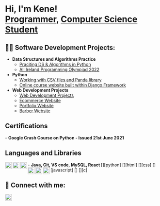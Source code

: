 <h1>Hi, I'm Kene! <br/><a href="https://github.com/kenechukz">Programmer</a>, <a href="https://www.linkedin.com/in/kene-declan-chukwu/">Computer Science Student</a></h1>

<h2>👨‍💻 Software Development Projects:</h2>

- <b>Data Structures and Algorithms Practice</b>
  - [Praciting DS & Algorithms in Python](https://github.com/kenechukz/LeetcodeDSA-Practice)
  - [All Ireland Programming Olympiad 2022](https://github.com/kenechukz/AIPO2022)
- <b>Python</b>
  - [Working with CSV files and Panda library](https://github.com/kenechukz/PythonPanda-CSVfiles)
  - [Online course website built within Django Framework](https://github.com/kenechukz/CourseWebPage)
- <b>Web Development Projects</b>
  -  [Web Development Projects](https://github.com/kenechukz/WebDevProjects)
  -  [Ecommerce Website](https://github.com/kenechukz/E-commerceWebsite)
  -  [Portfolio Website](https://github.com/kenechukz/PortfolioWebpage)
  -  [Barber Website](https://github.com/kenechukz/BarberWebsite)
<h2> Certifications</h2>
- <b> Google Crash Course on Python - Issued 21st June 2021 </b>

<h2> Languages and Libraries</h2>
- <b>Java, Git, VS code, MySQL, React </b>
[<img align="left" alt="DeclanChukwu" width="22px" src="https://github.com/user-attachments/assets/bc8212b6-8619-407e-a8c8-3a3115102f92" />][python]
[<img align="left" alt="DeclanChukwu" width="22px" src="https://github.com/user-attachments/assets/21243fb8-2c1e-4b39-9551-8285b1730837" />][html]
[<img align="left" alt="DeclanChukwu" width="22px" src="https://github.com/user-attachments/assets/cb56e9e9-1c3f-485f-ac52-cc23fd53362e" />][css]  
[<img align="left" alt="DeclanChukwu" width="22px" src="https://github.com/user-attachments/assets/f46d08fb-b26d-47c9-b427-72cadda21e09" />][javascript]  
[<img align="left" alt="DeclanChukwu" width="22px" src="https://github.com/user-attachments/assets/4ed6d214-7ea1-4ab6-bf95-b3819f08c256" />] 
[<img align="left" alt="DeclanChukwu" width="22px" src="https://github.com/user-attachments/assets/04bf34a5-d048-469c-a8a9-acaa5b005824" />][c]  










<h2> 🤳 Connect with me:</h2>

[<img align="left" alt="DeclanChukwu | LinkedIn" width="22px" src="https://cdn.jsdelivr.net/npm/simple-icons@v3/icons/linkedin.svg" />][linkedin]



[linkedin]: https://www.linkedin.com/in/kene-declan-chukwu/
